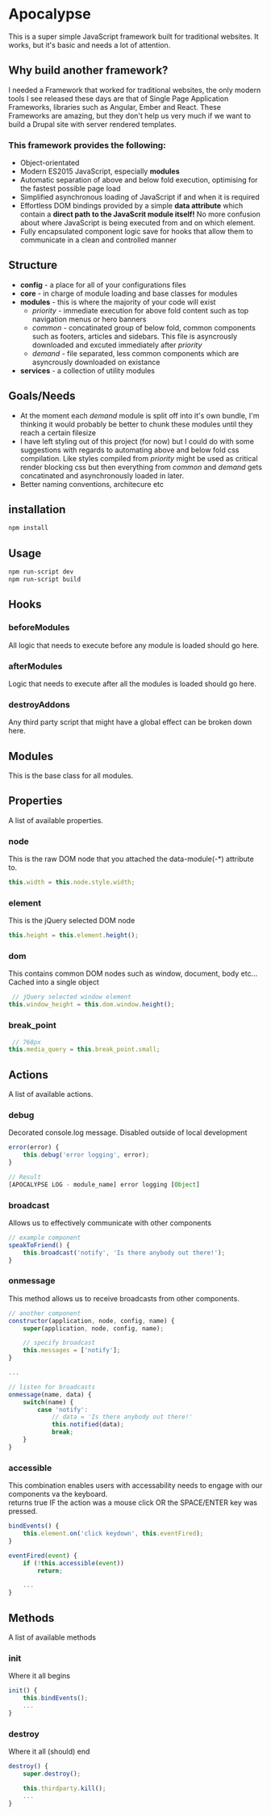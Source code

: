 # Apocalypse
This is a super simple JavaScript framework built for traditional websites. It works, but it's basic and needs a lot of attention.

## Why build another framework?
I needed a Framework that worked for traditional websites, the only modern tools I see released these days are that of Single Page Application Frameworks, libraries such as Angular, Ember and React. These Frameworks are amazing, but they don't help us very much if we want to build a Drupal site with server rendered templates.

### This framework provides the following:
* Object-orientated
* Modern ES2015 JavaScript, especially **modules**
* Automatic separation of above and below fold execution, optimising for the fastest possible page load
* Simplified asynchronous loading of JavaScript if and when it is required
* Effortless DOM bindings provided by a simple **data attribute** which contain a **direct path to the JavaScrit module itself!** No more confusion about where JavaScript is being executed from and on which element.
* Fully encapsulated component logic save for hooks that allow them to communicate in a clean and controlled manner

## Structure
* **config** - a place for all of your configurations files
* **core** - in charge of module loading and base classes for modules
* **modules** - this is where the majority of your code will exist
    * _priority_ - immediate execution for above fold content such as top navigation menus or hero banners
    * _common_ - concatinated group of below fold, common components such as footers, articles and sidebars. This file is asyncrously downloaded and excuted immediately after _priority_
    * _demand_ - file separated, less common components which are asyncrously downloaded on existance
* **services** - a collection of utility modules

## Goals/Needs
* At the moment each _demand_ module is split off into it's own bundle, I'm thinking it would probably be better to chunk these modules until they reach a certain filesize
* I have left styling out of this project (for now) but I could do with some suggestions with regards to automating above and below fold css compilation. Like styles compiled from _priority_ might be used as critical render blocking css but then everything from _common_ and _demand_ gets concatinated and asynchronously loaded in later.
* Better naming conventions, architecure etc

## installation
``` bash
npm install
```

## Usage
``` bash
npm run-script dev
npm run-script build
```

## Hooks

### beforeModules
All logic that needs to execute before any module is loaded should go here.

### afterModules
Logic that needs to execute after all the modules is loaded should go here.

### destroyAddons
Any third party script that might have a global effect can be broken down here.


## Modules
This is the base class for all modules.

## Properties
A list of available properties.

### node
This is the raw DOM node that you attached the data-module(-*) attribute to.
```javascript
this.width = this.node.style.width;
```

### element
This is the jQuery selected DOM node
```javascript
this.height = this.element.height();
```

### dom
This contains common DOM nodes such as window, document, body etc... Cached into a single object
```javascript
 // jQuery selected window element
this.window_height = this.dom.window.height();
```

### break_point
```javascript
 // 768px
this.media_query = this.break_point.small;
```

## Actions
A list of available actions.

### debug
Decorated console.log message. Disabled outside of local development

```javascript
error(error) {
    this.debug('error logging', error);
}

// Result
[APOCALYPSE LOG - module_name] error logging [Object]
```

### broadcast
Allows us to effectively communicate with other components
```javascript
// example component
speakToFriend() {
    this.broadcast('notify', 'Is there anybody out there!');
}
```

### onmessage
This method allows us to receive broadcasts from other components.
```javascript
// another component
constructor(application, node, config, name) {
    super(application, node, config, name);

    // specify broadcast
    this.messages = ['notify'];
}

...

// listen for broadcasts
onmessage(name, data) {
    switch(name) {
        case 'notify':
            // data = 'Is there anybody out there!'
            this.notified(data);
            break;
    }
}
```

### accessible
This combination enables users with accessability needs to engage with our components va the keyboard.<br>
returns true IF the action was a mouse click OR the SPACE/ENTER key was pressed.
```javascript
bindEvents() {
    this.element.on('click keydown', this.eventFired);
}

eventFired(event) {
    if (!this.accessible(event))
        return;

    ...
}
```

## Methods
A list of available methods

### init
Where it all begins
```javascript
init() {
    this.bindEvents();
    ...
}
```

### destroy
Where it all (should) end
```javascript
destroy() {
    super.destroy();

    this.thirdparty.kill();
    ...
}
```